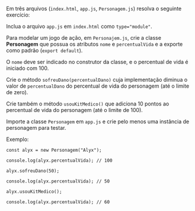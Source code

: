 Em três arquivos (`index.html`, `app.js`, `Personagem.js`) resolva o seguinte exercício:

Inclua o arquivo `app.js` em `index.html` como `type="module"`.

Para modelar um jogo de ação, em `Personajem.js`, crie a classe **Personagem** que possua os atributos `nome` e `percentualVida` e a exporte como padrão (`export default`).

O `nome` deve ser indicado no construtor da classe, e o percentual de vida é iniciado com 100.

Crie o método `sofreuDano(percentualDano)` cuja implementação diminua o valor de `percentualDano` do percentual de vida do personagem
(até o limite de zero).

Crie também o método `usouKitMedico()` que adiciona 10 pontos ao percentual de vida do personagem (até o limite de 100).

Importe a classe `Personagem` em `app.js` e crie pelo menos uma instância de personagem para testar.

Exemplo:

```
const alyx = new Personagem("Alyx");

console.log(alyx.percentualVida); // 100

alyx.sofreuDano(50);

console.log(alyx.percentualVida); // 50

alyx.usouKitMedico();

console.log(alyx.percentualVida); // 60
```
